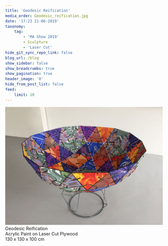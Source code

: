 ```yaml
---
title: 'Geodesic Reification'
media_order: Geodesic_reification.jpg
date: '17:23 21-06-2019'
taxonomy:
    tag:
        - 'MA Show 2019'
        - Sculpture
        - 'Laser Cut'
hide_git_sync_repo_link: false
blog_url: /blog
show_sidebar: false
show_breadcrumbs: true
show_pagination: true
header_image: '0'
hide_from_post_list: false
feed:
    limit: 10
---
```


[![](Geodesic_reification.jpg)](/paintings/geodesic-reification)
Geodesic Reification  
Acrylic Paint on Laser Cut Plywood  
130 x 130 x 100 cm